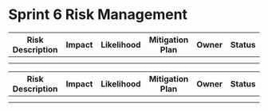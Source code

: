 # Sprint 6 Risk Management

| Risk Description | Impact | Likelihood | Mitigation Plan | Owner | Status |
|------------------|--------|------------|-----------------|-------|--------|
|                  |        |            |                 |       |        |
|                  |        |            |                 |       |        |

| Risk Description | Impact | Likelihood | Mitigation Plan | Owner | Status |
|------------------|--------|------------|-----------------|-------|--------|
|                  |        |            |                 |       |        |
|                  |        |            |                 |       |        | 